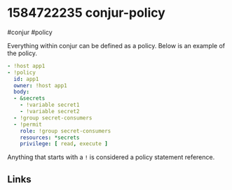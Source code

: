 # 1584722235 conjur-policy
#conjur #policy

Everything within conjur can be defined as a policy. Below is an example of the policy.
```yaml
- !host app1
- !policy
  id: app1
  owner: !host app1
  body:
  - &secrets
    - !variable secret1
    - !variable secret2
  - !group secret-consumers
  - !permit
    role: !group secret-consumers
    resources: *secrets
    privilege: [ read, execute ]
```

Anything that starts with a `!` is considered a policy statement reference. 

## Links
